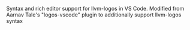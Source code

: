 Syntax and rich editor support for llvm-logos in VS Code. Modified from Aarnav Tale's "logos-vscode" plugin to additionally support llvm-logos syntax
